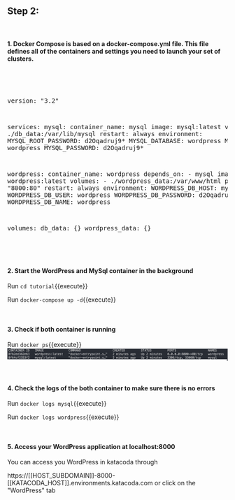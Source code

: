 </br>

## Step 2:

</br>

#### 1. Docker Compose is based on a docker-compose.yml file. This file defines all of the containers and settings you need to launch your set of clusters.
</br>
<pre class="file" data-filename="./docker-compose.yml" data-target="replace">

version: "3.2"
 
services:
  mysql:
    container_name: mysql
    image: mysql:latest
    volumes:
      - ./db_data:/var/lib/mysql
    restart: always
    environment:
      MYSQL_ROOT_PASSWORD: d2Oqadruj9*
      MYSQL_DATABASE: wordpress
      MYSQL_USER: wordpress
      MYSQL_PASSWORD: d2Oqadruj9*
 
  wordpress:
    container_name: wordpress
    depends_on:
      - mysql
    image: wordpress:latest
    volumes:
      - ./wordpress_data:/var/www/html
    ports:
      - "8000:80"
    restart: always
    environment:
      WORDPRESS_DB_HOST: mysql:3306
      WORDPRESS_DB_USER: wordpress
      WORDPRESS_DB_PASSWORD: d2Oqadruj9*
      WORDPRESS_DB_NAME: wordpress
 
volumes:
  db_data: {}
  wordpress_data: {}

</pre>

</br>

#### 2. Start the WordPress and MySql container in the background

Run `cd tutorial`{{execute}}
<br />

Run `docker-compose up -d`{{execute}}

</br>

#### 3. Check if both container is running

Run `docker ps`{{execute}}
</br>
![Image](./step2photo/PII1.png)

</br>

#### 4. Check the logs of the both container to make sure there is no errors

Run `docker logs mysql`{{execute}}

Run `docker logs wordpress`{{execute}}

</br>

#### 5. Access your WordPress application at localhost:8000

You can access you WordPress in katacoda through 

https://[[HOST_SUBDOMAIN]]-8000-[[KATACODA_HOST]].environments.katacoda.com or click on the "WordPress" tab

